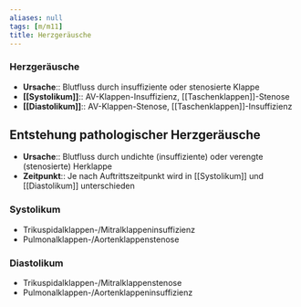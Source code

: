 ```yaml
---
aliases: null
tags: [m/m11]
title: Herzgeräusche
---
```

### Herzgeräusche 
- **Ursache**:: Blutfluss durch insuffiziente oder stenosierte Klappe
- **[[Systolikum]]**:: AV-Klappen-Insuffizienz, [[Taschenklappen]]-Stenose
- **[[Diastolikum]]**:: AV-Klappen-Stenose, [[Taschenklappen]]-Insuffizienz


## Entstehung pathologischer Herzgeräusche
- **Ursache**:: Blutfluss durch undichte (insuffiziente) oder verengte (stenosierte) Herklappe
- **Zeitpunkt**:: Je nach Auftrittszeitpunkt wird in [[Systolikum]] und [[Diastolikum]] unterschieden

### Systolikum
- Trikuspidalklappen-/Mitralklappeninsuffizienz
- Pulmonalklappen-/Aortenklappenstenose

### Diastolikum
- Trikuspidalklappen-/Mitralklappenstenose
- Pulmonalklappen-/Aortenklappeninsuffizienz
